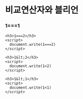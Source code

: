 
<!doctype. html>
<html>
  <head>
    <meta charset="utf-8">
    <title>ex</title>
  </head>


  <body>
    <h1>비교연산자와 블리언</h1>
    <h3>1===1</h3>
    <script>
      document.write(1===1)
    </script>

    <h3>1===2</h3>
    <script>
      document.write(1===2)
    </script>

    <h3>1&lt;2</h3>
    <script>
      document.write(1<2)
    </script>

    <h3>1&lt;1</h3>
    <script>
      document.write(1<1)
    </script>

  </body>


</html>
